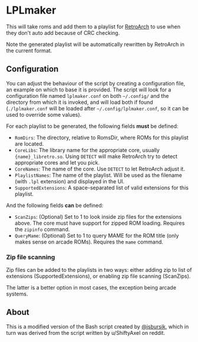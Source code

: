 # LPLmaker

This will take roms and add them to a playlist for [RetroArch](https://www.retroarch.com) to use when they don't auto add because of CRC checking.

Note the generated playlist will be automatically rewritten by RetroArch in the current format.

## Configuration

You can adjust the behaviour of the script by creating a configuration file, an example on which to base it is provided.
The script will look for a configuration file named `lplmaker.conf` on both `~/.config/` and the directory from which it is invoked, and will load both if found (`./lplmaker.conf` will be loaded after `~/.config/lplmaker.conf`, so it can be used to override some values).

For each playlist to be generated, the following fields **must** be defined:

- `RomDirs`: The directory, relative to RomsDir, where ROMs for this playlist are located.
- `CoreLibs`: The library name for the appropriate core, usually `{name}_libretro.so`.
              Using `DETECT` will make RetroArch try to detect appropriate cores and let you pick.
- `CoreNames`: The name of the core. Use `DETECT` to let RetroArch adjust it.
- `PlaylistNames`: The name of the playlist.
                   Will be used as the filename (with `.lpl` extension) and displayed in the UI.
- `SupportedExtensions`: A space-separated list of valid extensions for this playlist.

And the following fields **can** be defined:

- `ScanZips`: (Optional) Set to 1 to look inside zip files for the extensions above.
            The core must have support for zipped ROM loading.
            Requires the `zipinfo` command.
- `QueryMame`: (Optional) Set to 1 to query MAME for the ROM title (only makes sense on arcade ROMs).
               Requires the `mame` command.

### Zip file scanning

Zip files can be added to the playlists in two ways: either adding zip to list of extensions (SupportedExtensions), or enabling zip file scanning (ScanZips).

The latter is a better option in most cases, the exception being arcade systems.

## About

This is a modified version of the Bash script created by [@jsbursik](https://github.com/jsbursik), which in turn was derived from the script written by u/ShiftyAxel on reddit.
